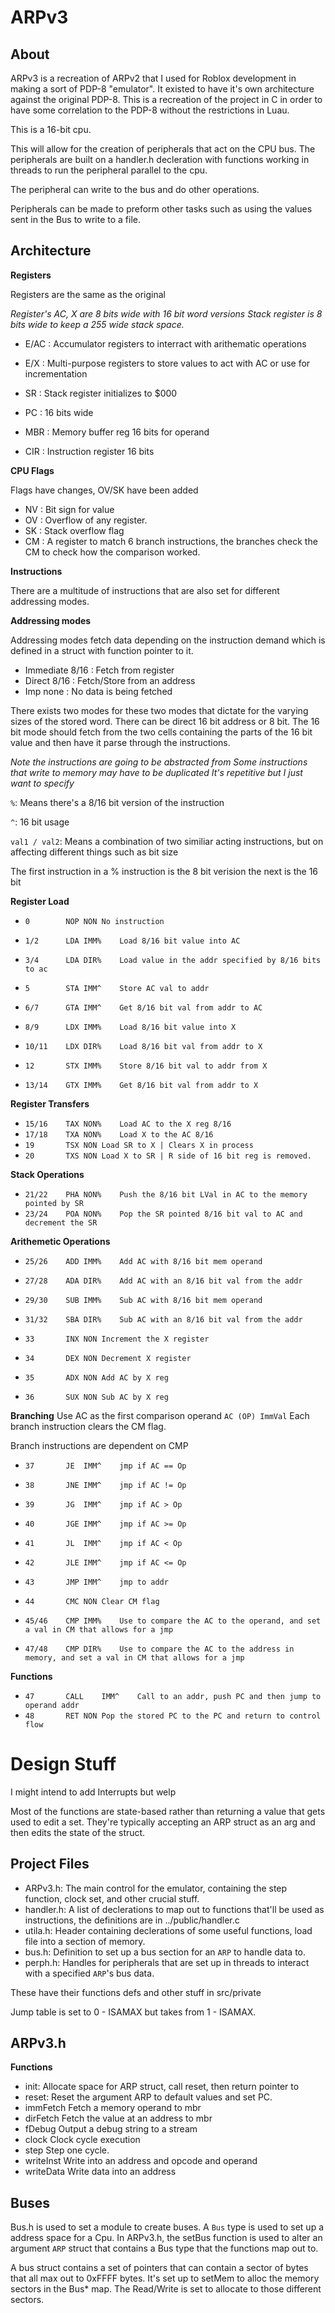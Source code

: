 ARPv3
===================

About
-------------------

ARPv3 is a recreation of ARPv2 that I used for Roblox development in making a sort of PDP-8 "emulator".
It existed to have it's own architecture against the original PDP-8. This is a recreation of the project
in C in order to have some correlation to the PDP-8 without the restrictions in Luau.

This is a 16-bit cpu.

This will allow for the creation of peripherals that act on the CPU bus. The peripherals are built on a handler.h decleration with
functions working in threads to run the peripheral parallel to the cpu.

The peripheral can write to the bus and do other operations.

Peripherals can be made to preform other tasks such as using the values sent in the Bus to write to a file.


Architecture
-------------------

**Registers**

Registers are the same as the original

_Register's AC, X are 8 bits wide with 16 bit word versions_
_Stack register is 8 bits wide to keep a 255 wide stack space._

* E/AC : Accumulator registers to interract with arithematic operations
* E/X  : Multi-purpose registers to store values to act with AC or use for incrementation
* SR : Stack register initializes to $000
* PC : 16 bits wide

* MBR : Memory buffer reg 16 bits for operand
* CIR : Instruction register 16 bits


**CPU Flags**

Flags have changes, OV/SK have been added

* NV : Bit sign for value
* OV : Overflow of any register.
* SK : Stack overflow flag
* CM : A register to match 6 branch instructions, the branches check the CM to check how the comparison worked.

**Instructions**

There are a multitude of instructions that are also set for different addressing modes.

**Addressing modes**

Addressing modes fetch data depending on the instruction demand which is defined in a struct with function pointer to it.

* Immediate 8/16	: Fetch from register
* Direct    8/16	: Fetch/Store from an address
* Imp	    none	: No data is being fetched

There exists two modes for these two modes that dictate for the varying sizes of the stored word. There can be direct 16 bit address or 8 bit.
The 16 bit mode should fetch from the two cells containing the parts of the 16 bit value and then have it parse through the instructions.

_Note the instructions are going to be abstracted from
Some instructions that write to memory may have to be duplicated
It's repetitive but I just want to specify_

`%`: Means there's a 8/16 bit version of the instruction

`^`: 16 bit usage

`val1 / val2`: Means a combination of two similiar acting instructions, but on affecting different things such as bit size

The first instruction in a % instruction is the 8 bit verision the next is the 16 bit

**Register Load**
* `0		NOP	NON	No instruction`
* `1/2		LDA	IMM%	Load 8/16 bit value into AC`
* `3/4		LDA	DIR%	Load value in the addr specified by 8/16 bits to ac`

* `5		STA	IMM^	Store AC val to addr`
* `6/7		GTA	IMM^	Get 8/16 bit val from addr to AC`

* `8/9		LDX	IMM%	Load 8/16 bit value into X`
* `10/11	LDX	DIR%	Load 8/16 bit val from addr to X`

* `12		STX	IMM%	Store 8/16 bit val to addr from X`
* `13/14	GTX	IMM%	Get 8/16 bit val from addr to X`

**Register Transfers**
* `15/16	TAX	NON%	Load AC to the X reg 8/16`
* `17/18	TXA	NON%	Load X to the AC 8/16`
* `19		TSX	NON	Load SR to X | Clears X in process`
* `20		TXS	NON	Load X to SR | R side of 16 bit reg is removed.`

**Stack Operations**
* `21/22	PHA	NON%	Push the 8/16 bit LVal in AC to the memory pointed by SR`
* `23/24	POA	NON%	Pop the SR pointed 8/16 bit val to AC and decrement the SR`

**Arithemetic Operations**
* `25/26	ADD	IMM%	Add AC with 8/16 bit mem operand`
* `27/28	ADA	DIR%	Add AC with an 8/16 bit val from the addr`

* `29/30	SUB	IMM%	Sub AC with 8/16 bit mem operand`
* `31/32	SBA	DIR%	Sub AC with an 8/16 bit val from the addr`

* `33		INX	NON	Increment the X register`
* `34		DEX	NON	Decrement X register`

* `35		ADX	NON	Add AC by X reg`
* `36		SUX	NON	Sub AC by X reg`

**Branching**
Use AC as the first comparison operand
`AC (OP) ImmVal`
Each branch instruction clears the CM flag.

Branch instructions are dependent on CMP
* `37		JE	IMM^	jmp if AC == Op`
* `38		JNE	IMM^	jmp if AC != Op`
* `39		JG	IMM^	jmp if AC > Op`
* `40		JGE	IMM^	jmp if AC >= Op`
* `41		JL	IMM^	jmp if AC < Op`
* `42		JLE	IMM^	jmp if AC <= Op`

* `43		JMP	IMM^	jmp to addr`
* `44		CMC	NON	Clear CM flag`

* `45/46	CMP	IMM%	Use to compare the AC to the operand, and set a val in CM that allows for a jmp`
* `47/48	CMP	DIR%	Use to compare the AC to the address in memory, and set a val in CM that allows for a jmp`

**Functions**
* `47		CALL	IMM^	Call to an addr, push PC and then jump to operand addr`
* `48		RET	NON	Pop the stored PC to the PC and return to control flow`




Design Stuff
============
I might intend to add Interrupts but welp

Most of the functions are state-based rather than returning a value that gets used to edit a set. They're typically accepting an ARP struct as an arg and then edits the state
of the struct.

Project Files
-------------------
* ARPv3.h: The main control for the emulator, containing the step function, clock set, and other crucial stuff.
* handler.h: A list of declerations to map out to functions that'll be used as instructions, the definitions are in ../public/handler.c
* utila.h: Header containing declerations of some useful functions, load file into a section of memory.
* bus.h: Definition to set up a bus section for an `ARP` to handle data to.
* perph.h: Handles for peripherals that are set up in threads to interact with a specified `ARP`'s bus data.
	
These have their functions defs and other stuff in src/private

Jump table is set to 0 - ISAMAX but takes from 1 - ISAMAX.


ARPv3.h
-----------------
**Functions**
* init:		Allocate space for ARP struct, call reset, then return pointer to
* reset:	Reset the argument ARP to default values and set PC.
* immFetch	Fetch a memory operand to mbr
* dirFetch	Fetch the value at an address to mbr
* fDebug	Output a debug string to a stream
* clock		Clock cycle execution
* step		Step one cycle.
* writeInst	Write into an address and opcode and operand
* writeData	Write data into an address 

Buses
------------
Bus.h is used to set a module to create buses. A `Bus` type is used to set up a address space for a Cpu.
In ARPv3.h, the setBus function is used to alter an argument `ARP` struct that contains a Bus type that the functions map out to.

A bus struct contains a set of pointers that can contain a sector of bytes that all max out to 0xFFFF bytes. It's set up to setMem to alloc the memory sectors in the Bus* map. The Read/Write is set to
allocate to those different sectors.




